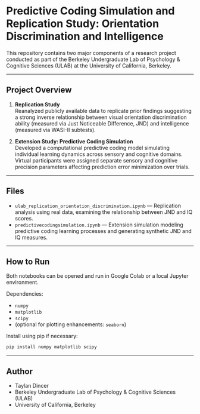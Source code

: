 # Predictive Coding Simulation and Replication Study: Orientation Discrimination and Intelligence

This repository contains two major components of a research project conducted as part of the Berkeley Undergraduate Lab of Psychology & Cognitive Sciences (ULAB) at the University of California, Berkeley.

---

## Project Overview

1. **Replication Study**  
   Reanalyzed publicly available data to replicate prior findings suggesting a strong inverse relationship between visual orientation discrimination ability (measured via Just Noticeable Difference, JND) and intelligence (measured via WASI-II subtests).

2. **Extension Study: Predictive Coding Simulation**  
   Developed a computational predictive coding model simulating individual learning dynamics across sensory and cognitive domains. Virtual participants were assigned separate sensory and cognitive precision parameters affecting prediction error minimization over trials.

---

## Files

- `ulab_replication_orientation_discrimination.ipynb` — Replication analysis using real data, examining the relationship between JND and IQ scores.
- `predictivecodingsimulation.ipynb` — Extension simulation modeling predictive coding learning processes and generating synthetic JND and IQ measures.

---

## How to Run

Both notebooks can be opened and run in Google Colab or a local Jupyter environment.

Dependencies:
- `numpy`
- `matplotlib`
- `scipy`
- (optional for plotting enhancements: `seaborn`)


Install using pip if necessary:
```bash
pip install numpy matplotlib scipy
```

---

## Author

- Taylan Dincer
- Berkeley Undergraduate Lab of Psychology & Cognitive Sciences (ULAB)
- University of California, Berkeley
